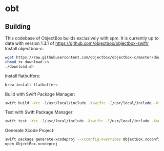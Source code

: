 # obt




Building 
--------
This codebase of ObjectBox builds exclusively with spm. It is currently up to date with version 1.3.1 of https://github.com/objectbox/objectbox-swift/
Install objectbox-c:

```sh
wget https://raw.githubusercontent.com/objectbox/objectbox-c/master/download.sh
chmod +x download.sh
./download.sh
```

Install flatbuffers:

```sh
brew install flatbuffers   
```

Build with Swift Package Manager:


```sh
swift build -Xcc -I/usr/local/include -Xswiftc -I/usr/local/include -Xswiftc -L/usr/local/lib
```

Test with Swift Package Manager:


```sh
swift test -Xcc -I/usr/local/include -Xswiftc -I/usr/local/include -Xswiftc -L/usr/local/lib
```

Generate Xcode Project:

```sh
swift package generate-xcodeproj --xcconfig-overrides ObjectBox.xcconfig
open ObjectBox.xcodeproj  
```